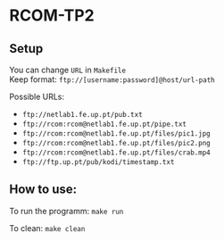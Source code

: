 # RCOM-TP2

## Setup

You can change `URL` in `Makefile` <br>
Keep format: `ftp://[username:password]@host/url-path`

Possible URLs:
* `ftp://netlab1.fe.up.pt/pub.txt`
* `ftp://rcom:rcom@netlab1.fe.up.pt/pipe.txt`
* `ftp://rcom:rcom@netlab1.fe.up.pt/files/pic1.jpg`
* `ftp://rcom:rcom@netlab1.fe.up.pt/files/pic2.png`
* `ftp://rcom:rcom@netlab1.fe.up.pt/files/crab.mp4`
* `ftp://ftp.up.pt/pub/kodi/timestamp.txt`

## How to use:
To run the programm:
`make run`

To clean:
`make clean`

